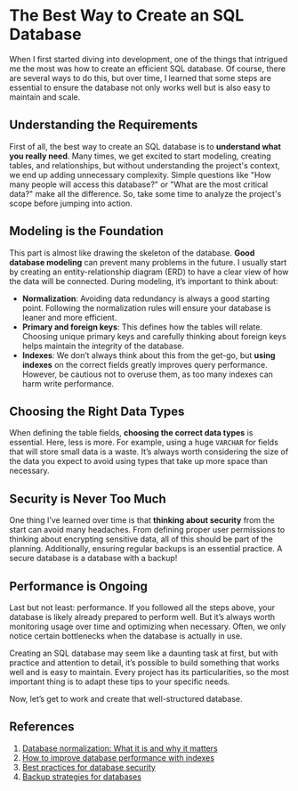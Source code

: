 # The Best Way to Create an SQL Database

When I first started diving into development, one of the things that intrigued me the most was how to create an efficient SQL database. Of course, there are several ways to do this, but over time, I learned that some steps are essential to ensure the database not only works well but is also easy to maintain and scale.

## Understanding the Requirements

First of all, the best way to create an SQL database is to **understand what you really need**. Many times, we get excited to start modeling, creating tables, and relationships, but without understanding the project's context, we end up adding unnecessary complexity. Simple questions like "How many people will access this database?" or "What are the most critical data?" make all the difference. So, take some time to analyze the project's scope before jumping into action.

## Modeling is the Foundation

This part is almost like drawing the skeleton of the database. **Good database modeling** can prevent many problems in the future. I usually start by creating an entity-relationship diagram (ERD) to have a clear view of how the data will be connected. During modeling, it’s important to think about:

- **Normalization**: Avoiding data redundancy is always a good starting point. Following the normalization rules will ensure your database is leaner and more efficient.
- **Primary and foreign keys**: This defines how the tables will relate. Choosing unique primary keys and carefully thinking about foreign keys helps maintain the integrity of the database.
- **Indexes**: We don’t always think about this from the get-go, but **using indexes** on the correct fields greatly improves query performance. However, be cautious not to overuse them, as too many indexes can harm write performance.

## Choosing the Right Data Types

When defining the table fields, **choosing the correct data types** is essential. Here, less is more. For example, using a huge `VARCHAR` for fields that will store small data is a waste. It’s always worth considering the size of the data you expect to avoid using types that take up more space than necessary.

## Security is Never Too Much

One thing I’ve learned over time is that **thinking about security** from the start can avoid many headaches. From defining proper user permissions to thinking about encrypting sensitive data, all of this should be part of the planning. Additionally, ensuring regular backups is an essential practice. A secure database is a database with a backup!

## Performance is Ongoing

Last but not least: performance. If you followed all the steps above, your database is likely already prepared to perform well. But it’s always worth monitoring usage over time and optimizing when necessary. Often, we only notice certain bottlenecks when the database is actually in use.

Creating an SQL database may seem like a daunting task at first, but with practice and attention to detail, it’s possible to build something that works well and is easy to maintain. Every project has its particularities, so the most important thing is to adapt these tips to your specific needs.

Now, let’s get to work and create that well-structured database.

## References

1. [Database normalization: What it is and why it matters](https://www.alura.com.br/artigos/normalizacao-banco-de-dados)
2. [How to improve database performance with indexes](https://www.devmedia.com.br/melhorando-a-performance-com-indices-no-sql-server/30425)
3. [Best practices for database security](https://www.redhat.com/pt-br/topics/security/best-practices-for-database-security)
4. [Backup strategies for databases](https://www.ionos.com/digitalguide/servidor/know-how/backup-de-banco-de-dados/)
